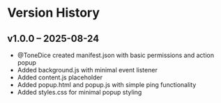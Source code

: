 # Version History

## v1.0.0 – 2025-08-24
- @ToneDice created manifest.json with basic permissions and action popup
- Added background.js with minimal event listener
- Added content.js placeholder
- Added popup.html and popup.js with simple ping functionality
- Added styles.css for minimal popup styling